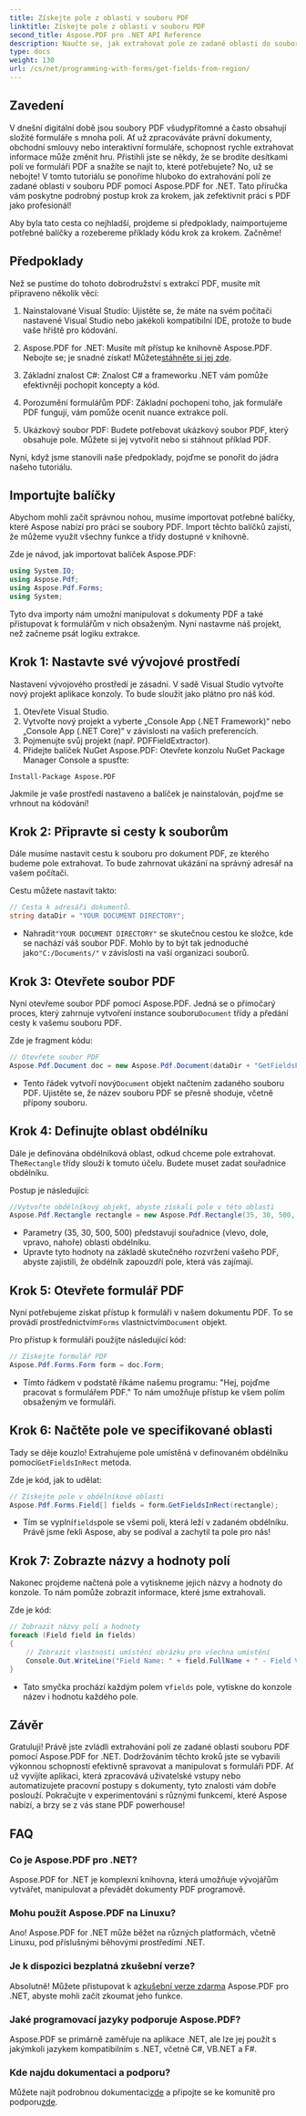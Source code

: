 ```yaml
---
title: Získejte pole z oblasti v souboru PDF
linktitle: Získejte pole z oblasti v souboru PDF
second_title: Aspose.PDF pro .NET API Reference
description: Naučte se, jak extrahovat pole ze zadané oblasti do souborů PDF bez námahy pomocí Aspose.PDF for .NET, v tomto komplexním průvodci.
type: docs
weight: 130
url: /cs/net/programming-with-forms/get-fields-from-region/
---
```

## Zavedení

V dnešní digitální době jsou soubory PDF všudypřítomné a často obsahují složité formuláře s mnoha poli. Ať už zpracováváte právní dokumenty, obchodní smlouvy nebo interaktivní formuláře, schopnost rychle extrahovat informace může změnit hru. Přistihli jste se někdy, že se brodíte desítkami polí ve formuláři PDF a snažíte se najít to, které potřebujete? No, už se nebojte! V tomto tutoriálu se ponoříme hluboko do extrahování polí ze zadané oblasti v souboru PDF pomocí Aspose.PDF for .NET. Tato příručka vám poskytne podrobný postup krok za krokem, jak zefektivnit práci s PDF jako profesionál!

Aby byla tato cesta co nejhladší, projdeme si předpoklady, naimportujeme potřebné balíčky a rozebereme příklady kódu krok za krokem. Začněme!

## Předpoklady

Než se pustíme do tohoto dobrodružství s extrakcí PDF, musíte mít připraveno několik věcí:

1. Nainstalované Visual Studio: Ujistěte se, že máte na svém počítači nastavené Visual Studio nebo jakékoli kompatibilní IDE, protože to bude vaše hřiště pro kódování.
   
2.  Aspose.PDF for .NET: Musíte mít přístup ke knihovně Aspose.PDF. Nebojte se; je snadné získat! Můžete[stáhněte si jej zde](https://releases.aspose.com/pdf/net/).

3. Základní znalost C#: Znalost C# a frameworku .NET vám pomůže efektivněji pochopit koncepty a kód.

4. Porozumění formulářům PDF: Základní pochopení toho, jak formuláře PDF fungují, vám pomůže ocenit nuance extrakce polí.

5. Ukázkový soubor PDF: Budete potřebovat ukázkový soubor PDF, který obsahuje pole. Můžete si jej vytvořit nebo si stáhnout příklad PDF.

Nyní, když jsme stanovili naše předpoklady, pojďme se ponořit do jádra našeho tutoriálu.

## Importujte balíčky

Abychom mohli začít správnou nohou, musíme importovat potřebné balíčky, které Aspose nabízí pro práci se soubory PDF. Import těchto balíčků zajistí, že můžeme využít všechny funkce a třídy dostupné v knihovně.

Zde je návod, jak importovat balíček Aspose.PDF:

```csharp
using System.IO;
using Aspose.Pdf;
using Aspose.Pdf.Forms;
using System;
```

Tyto dva importy nám umožní manipulovat s dokumenty PDF a také přistupovat k formulářům v nich obsaženým. Nyní nastavme náš projekt, než začneme psát logiku extrakce.

## Krok 1: Nastavte své vývojové prostředí

Nastavení vývojového prostředí je zásadní. V sadě Visual Studio vytvořte nový projekt aplikace konzoly. To bude sloužit jako plátno pro náš kód.

1. Otevřete Visual Studio.
2. Vytvořte nový projekt a vyberte „Console App (.NET Framework)“ nebo „Console App (.NET Core)“ v závislosti na vašich preferencích.
3. Pojmenujte svůj projekt (např. PDFFieldExtractor).
4. Přidejte balíček NuGet Aspose.PDF: Otevřete konzolu NuGet Package Manager Console a spusťte:
```
Install-Package Aspose.PDF
```

Jakmile je vaše prostředí nastaveno a balíček je nainstalován, pojďme se vrhnout na kódování!

## Krok 2: Připravte si cesty k souborům

Dále musíme nastavit cestu k souboru pro dokument PDF, ze kterého budeme pole extrahovat. To bude zahrnovat ukázání na správný adresář na vašem počítači.

Cestu můžete nastavit takto:

```csharp
// Cesta k adresáři dokumentů.
string dataDir = "YOUR DOCUMENT DIRECTORY";
```

-  Nahradit`"YOUR DOCUMENT DIRECTORY"` se skutečnou cestou ke složce, kde se nachází váš soubor PDF. Mohlo by to být tak jednoduché jako`"C:/Documents/"` v závislosti na vaší organizaci souborů.

## Krok 3: Otevřete soubor PDF

 Nyní otevřeme soubor PDF pomocí Aspose.PDF. Jedná se o přímočarý proces, který zahrnuje vytvoření instance souboru`Document` třídy a předání cesty k vašemu souboru PDF.

Zde je fragment kódu:

```csharp
// Otevřete soubor PDF
Aspose.Pdf.Document doc = new Aspose.Pdf.Document(dataDir + "GetFieldsFromRegion.pdf");
```

-  Tento řádek vytvoří nový`Document` objekt načtením zadaného souboru PDF. Ujistěte se, že název souboru PDF se přesně shoduje, včetně přípony souboru.

## Krok 4: Definujte oblast obdélníku

 Dále je definována obdélníková oblast, odkud chceme pole extrahovat. The`Rectangle` třídy slouží k tomuto účelu. Budete muset zadat souřadnice obdélníku.

Postup je následující:

```csharp
//Vytvořte obdélníkový objekt, abyste získali pole v této oblasti
Aspose.Pdf.Rectangle rectangle = new Aspose.Pdf.Rectangle(35, 30, 500, 500);
```

- Parametry (35, 30, 500, 500) představují souřadnice (vlevo, dole, vpravo, nahoře) oblasti obdélníku.
- Upravte tyto hodnoty na základě skutečného rozvržení vašeho PDF, abyste zajistili, že obdélník zapouzdří pole, která vás zajímají.

## Krok 5: Otevřete formulář PDF

 Nyní potřebujeme získat přístup k formuláři v našem dokumentu PDF. To se provádí prostřednictvím`Forms` vlastnictvím`Document` objekt.

Pro přístup k formuláři použijte následující kód:

```csharp
// Získejte formulář PDF
Aspose.Pdf.Forms.Form form = doc.Form;
```

- Tímto řádkem v podstatě říkáme našemu programu: "Hej, pojďme pracovat s formulářem PDF." To nám umožňuje přístup ke všem polím obsaženým ve formuláři.

## Krok 6: Načtěte pole ve specifikované oblasti

 Tady se děje kouzlo! Extrahujeme pole umístěná v definovaném obdélníku pomocí`GetFieldsInRect` metoda.

Zde je kód, jak to udělat:

```csharp
// Získejte pole v obdélníkové oblasti
Aspose.Pdf.Forms.Field[] fields = form.GetFieldsInRect(rectangle);
```

-  Tím se vyplní`fields`pole se všemi poli, která leží v zadaném obdélníku. Právě jsme řekli Aspose, aby se podíval a zachytil ta pole pro nás!

## Krok 7: Zobrazte názvy a hodnoty polí

Nakonec projdeme načtená pole a vytiskneme jejich názvy a hodnoty do konzole. To nám pomůže zobrazit informace, které jsme extrahovali.

Zde je kód:

```csharp
// Zobrazit názvy polí a hodnoty
foreach (Field field in fields)
{
    // Zobrazit vlastnosti umístění obrázku pro všechna umístění
    Console.Out.WriteLine("Field Name: " + field.FullName + " - Field Value: " + field.Value);
}
```

-  Tato smyčka prochází každým polem v`fields` pole, vytiskne do konzole název i hodnotu každého pole.

## Závěr

Gratuluji! Právě jste zvládli extrahování polí ze zadané oblasti souboru PDF pomocí Aspose.PDF for .NET. Dodržováním těchto kroků jste se vybavili výkonnou schopností efektivně spravovat a manipulovat s formuláři PDF. Ať už vyvíjíte aplikaci, která zpracovává uživatelské vstupy nebo automatizujete pracovní postupy s dokumenty, tyto znalosti vám dobře poslouží. Pokračujte v experimentování s různými funkcemi, které Aspose nabízí, a brzy se z vás stane PDF powerhouse!

## FAQ

### Co je Aspose.PDF pro .NET?
Aspose.PDF for .NET je komplexní knihovna, která umožňuje vývojářům vytvářet, manipulovat a převádět dokumenty PDF programově.

### Mohu použít Aspose.PDF na Linuxu?
Ano! Aspose.PDF for .NET může běžet na různých platformách, včetně Linuxu, pod příslušnými běhovými prostředími .NET.

### Je k dispozici bezplatná zkušební verze?
 Absolutně! Můžete přistupovat k a[zkušební verze zdarma](https://releases.aspose.com/) Aspose.PDF pro .NET, abyste mohli začít zkoumat jeho funkce.

### Jaké programovací jazyky podporuje Aspose.PDF?
Aspose.PDF se primárně zaměřuje na aplikace .NET, ale lze jej použít s jakýmkoli jazykem kompatibilním s .NET, včetně C#, VB.NET a F#.

### Kde najdu dokumentaci a podporu?
 Můžete najít podrobnou dokumentaci[zde](https://reference.aspose.com/pdf/net/) a připojte se ke komunitě pro podporu[zde](https://forum.aspose.com/c/pdf/10).